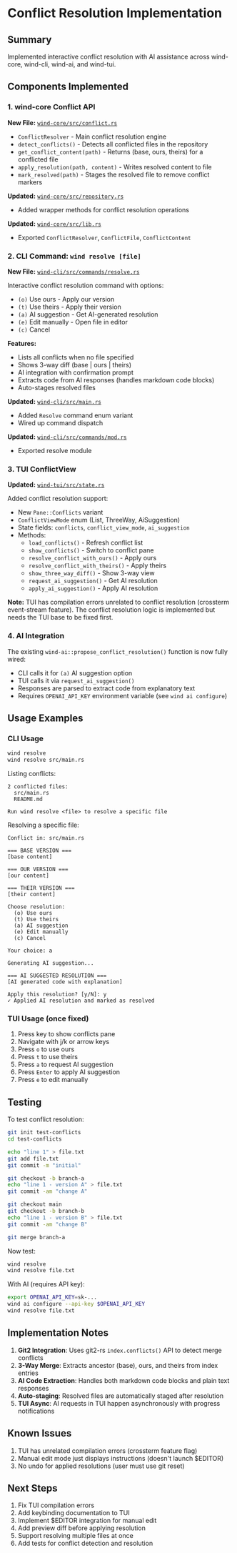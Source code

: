 # Conflict Resolution Implementation

## Summary

Implemented interactive conflict resolution with AI assistance across wind-core, wind-cli, wind-ai, and wind-tui.

## Components Implemented

### 1. wind-core Conflict API

**New File:** [`wind-core/src/conflict.rs`](wind-core/src/conflict.rs)

- `ConflictResolver` - Main conflict resolution engine
- `detect_conflicts()` - Detects all conflicted files in the repository
- `get_conflict_content(path)` - Returns (base, ours, theirs) for a conflicted file
- `apply_resolution(path, content)` - Writes resolved content to file
- `mark_resolved(path)` - Stages the resolved file to remove conflict markers

**Updated:** [`wind-core/src/repository.rs`](wind-core/src/repository.rs)
- Added wrapper methods for conflict resolution operations

**Updated:** [`wind-core/src/lib.rs`](wind-core/src/lib.rs)
- Exported `ConflictResolver`, `ConflictFile`, `ConflictContent`

### 2. CLI Command: `wind resolve [file]`

**New File:** [`wind-cli/src/commands/resolve.rs`](wind-cli/src/commands/resolve.rs)

Interactive conflict resolution command with options:
- `(o)` Use ours - Apply our version
- `(t)` Use theirs - Apply their version
- `(a)` AI suggestion - Get AI-generated resolution
- `(e)` Edit manually - Open file in editor
- `(c)` Cancel

**Features:**
- Lists all conflicts when no file specified
- Shows 3-way diff (base | ours | theirs)
- AI integration with confirmation prompt
- Extracts code from AI responses (handles markdown code blocks)
- Auto-stages resolved files

**Updated:** [`wind-cli/src/main.rs`](wind-cli/src/main.rs)
- Added `Resolve` command enum variant
- Wired up command dispatch

**Updated:** [`wind-cli/src/commands/mod.rs`](wind-cli/src/commands/mod.rs)
- Exported resolve module

### 3. TUI ConflictView

**Updated:** [`wind-tui/src/state.rs`](wind-tui/src/state.rs)

Added conflict resolution support:
- New `Pane::Conflicts` variant
- `ConflictViewMode` enum (List, ThreeWay, AiSuggestion)
- State fields: `conflicts`, `conflict_view_mode`, `ai_suggestion`
- Methods:
  - `load_conflicts()` - Refresh conflict list
  - `show_conflicts()` - Switch to conflict pane
  - `resolve_conflict_with_ours()` - Apply ours
  - `resolve_conflict_with_theirs()` - Apply theirs
  - `show_three_way_diff()` - Show 3-way view
  - `request_ai_suggestion()` - Get AI resolution
  - `apply_ai_suggestion()` - Apply AI resolution

**Note:** TUI has compilation errors unrelated to conflict resolution (crossterm event-stream feature). The conflict resolution logic is implemented but needs the TUI base to be fixed first.

### 4. AI Integration

The existing `wind-ai::propose_conflict_resolution()` function is now fully wired:
- CLI calls it for `(a)` AI suggestion option
- TUI calls it via `request_ai_suggestion()`
- Responses are parsed to extract code from explanatory text
- Requires `OPENAI_API_KEY` environment variable (see `wind ai configure`)

## Usage Examples

### CLI Usage

```bash
wind resolve
wind resolve src/main.rs
```

Listing conflicts:
```
2 conflicted files:
  src/main.rs
  README.md

Run wind resolve <file> to resolve a specific file
```

Resolving a specific file:
```
Conflict in: src/main.rs

=== BASE VERSION ===
[base content]

=== OUR VERSION ===
[our content]

=== THEIR VERSION ===
[their content]

Choose resolution:
  (o) Use ours
  (t) Use theirs
  (a) AI suggestion
  (e) Edit manually
  (c) Cancel

Your choice: a

Generating AI suggestion...

=== AI SUGGESTED RESOLUTION ===
[AI generated code with explanation]

Apply this resolution? [y/N]: y
✓ Applied AI resolution and marked as resolved
```

### TUI Usage (once fixed)

1. Press key to show conflicts pane
2. Navigate with j/k or arrow keys
3. Press `o` to use ours
4. Press `t` to use theirs
5. Press `a` to request AI suggestion
6. Press `Enter` to apply AI suggestion
7. Press `e` to edit manually

## Testing

To test conflict resolution:

```bash
git init test-conflicts
cd test-conflicts

echo "line 1" > file.txt
git add file.txt
git commit -m "initial"

git checkout -b branch-a
echo "line 1 - version A" > file.txt
git commit -am "change A"

git checkout main  
git checkout -b branch-b
echo "line 1 - version B" > file.txt
git commit -am "change B"

git merge branch-a
```

Now test:

```bash
wind resolve
wind resolve file.txt
```

With AI (requires API key):

```bash
export OPENAI_API_KEY=sk-...
wind ai configure --api-key $OPENAI_API_KEY
wind resolve file.txt
```

## Implementation Notes

1. **Git2 Integration**: Uses git2-rs `index.conflicts()` API to detect merge conflicts
2. **3-Way Merge**: Extracts ancestor (base), ours, and theirs from index entries
3. **AI Code Extraction**: Handles both markdown code blocks and plain text responses
4. **Auto-staging**: Resolved files are automatically staged after resolution
5. **TUI Async**: AI requests in TUI happen asynchronously with progress notifications

## Known Issues

1. TUI has unrelated compilation errors (crossterm feature flag)
2. Manual edit mode just displays instructions (doesn't launch $EDITOR)
3. No undo for applied resolutions (user must use git reset)

## Next Steps

1. Fix TUI compilation errors
2. Add keybinding documentation to TUI
3. Implement $EDITOR integration for manual edit
4. Add preview diff before applying resolution
5. Support resolving multiple files at once
6. Add tests for conflict detection and resolution
